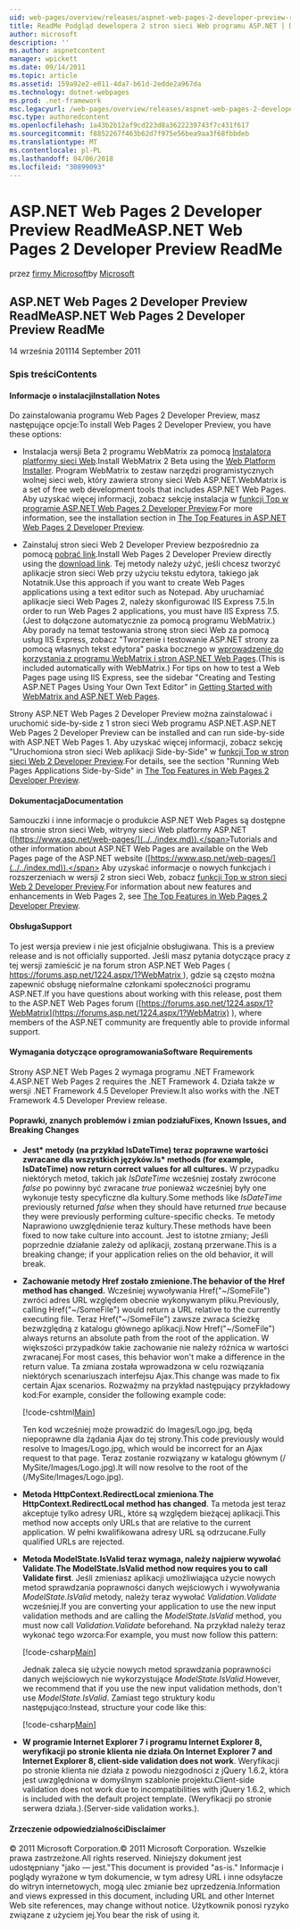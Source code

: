 ```yaml
---
uid: web-pages/overview/releases/aspnet-web-pages-2-developer-preview-readme
title: ReadMe Podgląd dewelopera 2 stron sieci Web programu ASP.NET | Dokumentacja firmy Microsoft
author: microsoft
description: ''
ms.author: aspnetcontent
manager: wpickett
ms.date: 09/14/2011
ms.topic: article
ms.assetid: 159a92e2-e011-4da7-b61d-2edde2a967da
ms.technology: dotnet-webpages
ms.prod: .net-framework
msc.legacyurl: /web-pages/overview/releases/aspnet-web-pages-2-developer-preview-readme
msc.type: authoredcontent
ms.openlocfilehash: 1a43b2b12af9cd223d8a3622239743f7c431f617
ms.sourcegitcommit: f8852267f463b62d7f975e56bea9aa3f68fbbdeb
ms.translationtype: MT
ms.contentlocale: pl-PL
ms.lasthandoff: 04/06/2018
ms.locfileid: "30899093"
---
```

<a name="aspnet-web-pages-2-developer-preview-readme"></a><span data-ttu-id="2e585-102">ASP.NET Web Pages 2 Developer Preview ReadMe</span><span class="sxs-lookup"><span data-stu-id="2e585-102">ASP.NET Web Pages 2 Developer Preview ReadMe</span></span>
====================
<span data-ttu-id="2e585-103">przez [firmy Microsoft](https://github.com/microsoft)</span><span class="sxs-lookup"><span data-stu-id="2e585-103">by [Microsoft](https://github.com/microsoft)</span></span>

## <a name="aspnet-web-pages-2-developer-preview-readme"></a><span data-ttu-id="2e585-104">ASP.NET Web Pages 2 Developer Preview ReadMe</span><span class="sxs-lookup"><span data-stu-id="2e585-104">ASP.NET Web Pages 2 Developer Preview ReadMe</span></span>

<span data-ttu-id="2e585-105">14 września 2011</span><span class="sxs-lookup"><span data-stu-id="2e585-105">14 September 2011</span></span>

### <a name="contents"></a><span data-ttu-id="2e585-106">Spis treści</span><span class="sxs-lookup"><span data-stu-id="2e585-106">Contents</span></span>

#### <a id="_Toc303701284"></a>  <span data-ttu-id="2e585-107">Informacje o instalacji</span><span class="sxs-lookup"><span data-stu-id="2e585-107">Installation Notes</span></span>

<span data-ttu-id="2e585-108">Do zainstalowania programu Web Pages 2 Developer Preview, masz następujące opcje:</span><span class="sxs-lookup"><span data-stu-id="2e585-108">To install Web Pages 2 Developer Preview, you have these options:</span></span>

- <span data-ttu-id="2e585-109">Instalacja wersji Beta 2 programu WebMatrix za pomocą [Instalatora platformy sieci Web](https://go.microsoft.com/fwlink/?LinkId=226883).</span><span class="sxs-lookup"><span data-stu-id="2e585-109">Install WebMatrix 2 Beta using the [Web Platform Installer](https://go.microsoft.com/fwlink/?LinkId=226883).</span></span> <span data-ttu-id="2e585-110">Program WebMatrix to zestaw narzędzi programistycznych wolnej sieci web, który zawiera strony sieci Web ASP.NET.</span><span class="sxs-lookup"><span data-stu-id="2e585-110">WebMatrix is a set of free web development tools that includes ASP.NET Web Pages.</span></span> <span data-ttu-id="2e585-111">Aby uzyskać więcej informacji, zobacz sekcję instalacja w [funkcji Top w programie ASP.NET Web Pages 2 Developer Preview](https://go.microsoft.com/fwlink/?LinkID=227824).</span><span class="sxs-lookup"><span data-stu-id="2e585-111">For more information, see the installation section in [The Top Features in ASP.NET Web Pages 2 Developer Preview](https://go.microsoft.com/fwlink/?LinkID=227824).</span></span>

- <span data-ttu-id="2e585-112">Zainstaluj stron sieci Web 2 Developer Preview bezpośrednio za pomocą [pobrać link](https://go.microsoft.com/fwlink/?LinkID=226335).</span><span class="sxs-lookup"><span data-stu-id="2e585-112">Install Web Pages 2 Developer Preview directly using the [download link](https://go.microsoft.com/fwlink/?LinkID=226335).</span></span> <span data-ttu-id="2e585-113">Tej metody należy użyć, jeśli chcesz tworzyć aplikacje stron sieci Web przy użyciu tekstu edytora, takiego jak Notatnik.</span><span class="sxs-lookup"><span data-stu-id="2e585-113">Use this approach if you want to create Web Pages applications using a text editor such as Notepad.</span></span> <span data-ttu-id="2e585-114">Aby uruchamiać aplikacje sieci Web Pages 2, należy skonfigurować IIS Express 7.5.</span><span class="sxs-lookup"><span data-stu-id="2e585-114">In order to run Web Pages 2 applications, you must have IIS Express 7.5.</span></span> <span data-ttu-id="2e585-115">(Jest to dołączone automatycznie za pomocą programu WebMatrix.) Aby porady na temat testowania stronę stron sieci Web za pomocą usług IIS Express, zobacz "Tworzenie i testowanie ASP.NET strony za pomocą własnych tekst edytora" paska bocznego w [wprowadzenie do korzystania z programu WebMatrix i stron ASP.NET Web Pages](https://go.microsoft.com/fwlink/?LinkId=202889).</span><span class="sxs-lookup"><span data-stu-id="2e585-115">(This is included automatically with WebMatrix.) For tips on how to test a Web Pages page using IIS Express, see the sidebar "Creating and Testing ASP.NET Pages Using Your Own Text Editor" in [Getting Started with WebMatrix and ASP.NET Web Pages](https://go.microsoft.com/fwlink/?LinkId=202889).</span></span>

<span data-ttu-id="2e585-116">Strony ASP.NET Web Pages 2 Developer Preview można zainstalować i uruchomić side-by-side z 1 stron sieci Web programu ASP.NET.</span><span class="sxs-lookup"><span data-stu-id="2e585-116">ASP.NET Web Pages 2 Developer Preview can be installed and can run side-by-side with ASP.NET Web Pages 1.</span></span> <a id="a"></a><span data-ttu-id="2e585-117">Aby uzyskać więcej informacji, zobacz sekcję "Uruchomiona stron sieci Web aplikacji Side-by-Side" w [funkcji Top w stron sieci Web 2 Developer Preview](https://go.microsoft.com/fwlink/?LinkID=227824).</span><span class="sxs-lookup"><span data-stu-id="2e585-117">For details, see the section "Running Web Pages Applications Side-by-Side" in [The Top Features in Web Pages 2 Developer Preview](https://go.microsoft.com/fwlink/?LinkID=227824).</span></span>

#### <a id="_Toc303701285"></a>  <span data-ttu-id="2e585-118">Dokumentacja</span><span class="sxs-lookup"><span data-stu-id="2e585-118">Documentation</span></span>

<span data-ttu-id="2e585-119">Samouczki i inne informacje o produkcie ASP.NET Web Pages są dostępne na stronie stron sieci Web, witryny sieci Web platformy ASP.NET ([https://www.asp.net/web-pages/](../../index.md)).</span><span class="sxs-lookup"><span data-stu-id="2e585-119">Tutorials and other information about ASP.NET Web Pages are available on the Web Pages page of the ASP.NET website ([https://www.asp.net/web-pages/](../../index.md)).</span></span> <span data-ttu-id="2e585-120">Aby uzyskać informacje o nowych funkcjach i rozszerzeniach w wersji 2 stron sieci Web, zobacz [funkcji Top w stron sieci Web 2 Developer Preview](https://go.microsoft.com/fwlink/?LinkID=227824).</span><span class="sxs-lookup"><span data-stu-id="2e585-120">For information about new features and enhancements in Web Pages 2, see [The Top Features in Web Pages 2 Developer Preview](https://go.microsoft.com/fwlink/?LinkID=227824).</span></span>

#### <a id="_Toc303701286"></a>  <span data-ttu-id="2e585-121">Obsługa</span><span class="sxs-lookup"><span data-stu-id="2e585-121">Support</span></span>

<a id="_Toc209852135"></a><span data-ttu-id="2e585-122"><a id="_Toc255833657"></a> To jest wersja preview i nie jest oficjalnie obsługiwana.</span><span class="sxs-lookup"><span data-stu-id="2e585-122"><a id="_Toc255833657"></a> This is a preview release and is not officially supported.</span></span> <span data-ttu-id="2e585-123">Jeśli masz pytania dotyczące pracy z tej wersji zamieścić je na forum stron ASP.NET Web Pages ([ https://forums.asp.net/1224.aspx/1?WebMatrix ](https://forums.asp.net/1224.aspx/1?WebMatrix) ), gdzie są często można zapewnić obsługę nieformalne członkami społeczności programu ASP.NET.</span><span class="sxs-lookup"><span data-stu-id="2e585-123">If you have questions about working with this release, post them to the ASP.NET Web Pages forum ([https://forums.asp.net/1224.aspx/1?WebMatrix](https://forums.asp.net/1224.aspx/1?WebMatrix) ), where members of the ASP.NET community are frequently able to provide informal support.</span></span>

#### <a id="_Toc303701287"></a>  <span data-ttu-id="2e585-124">Wymagania dotyczące oprogramowania</span><span class="sxs-lookup"><span data-stu-id="2e585-124">Software Requirements</span></span>

<span data-ttu-id="2e585-125">Strony ASP.NET Web Pages 2 wymaga programu .NET Framework 4.</span><span class="sxs-lookup"><span data-stu-id="2e585-125">ASP.NET Web Pages 2 requires the .NET Framework 4.</span></span> <span data-ttu-id="2e585-126">Działa także w wersji .NET Framework 4.5 Developer Preview.</span><span class="sxs-lookup"><span data-stu-id="2e585-126">It also works with the .NET Framework 4.5 Developer Preview release.</span></span>

<a id="_Toc303701288"></a><a id="_Breaking_Changes"></a>

#### <a name="fixes-known-issues-and-breaking-changes"></a><span data-ttu-id="2e585-127">Poprawki, znanych problemów i zmian podziału</span><span class="sxs-lookup"><span data-stu-id="2e585-127">Fixes, Known Issues, and Breaking Changes</span></span>

<a id="_Toc224729061"></a><a id="_Toc238051347"></a>

- <span data-ttu-id="2e585-128">**Jest\* metody (na przykład IsDateTime) teraz poprawne wartości zwracane dla wszystkich języków.**</span><span class="sxs-lookup"><span data-stu-id="2e585-128">**Is\* methods (for example, IsDateTime) now return correct values for all cultures.**</span></span> <span data-ttu-id="2e585-129">W przypadku niektórych metod, takich jak *IsDateTime* wcześniej zostały zwrócone *false* po powinny być zwracane *true* ponieważ wcześniej były one wykonuje testy specyficzne dla kultury.</span><span class="sxs-lookup"><span data-stu-id="2e585-129">Some methods like *IsDateTime* previously returned *false* when they should have returned *true* because they were previously performing culture-specific checks.</span></span> <span data-ttu-id="2e585-130">Te metody Naprawiono uwzględnienie teraz kultury.</span><span class="sxs-lookup"><span data-stu-id="2e585-130">These methods have been fixed to now take culture into account.</span></span> <span data-ttu-id="2e585-131">Jest to istotne zmiany; Jeśli poprzednie działanie zależy od aplikacji, zostaną przerwane.</span><span class="sxs-lookup"><span data-stu-id="2e585-131">This is a breaking change; if your application relies on the old behavior, it will break.</span></span>
- <span data-ttu-id="2e585-132">**Zachowanie metody Href zostało zmienione.**</span><span class="sxs-lookup"><span data-stu-id="2e585-132">**The behavior of the Href method has changed.**</span></span> <span data-ttu-id="2e585-133">Wcześniej wywoływania Href("~/SomeFile") zwróci adres URL względem obecnie wykonywanym pliku.</span><span class="sxs-lookup"><span data-stu-id="2e585-133">Previously, calling Href("~/SomeFile") would return a URL relative to the currently executing file.</span></span> <span data-ttu-id="2e585-134">Teraz Href("~/SomeFile") zawsze zwraca ścieżkę bezwzględną z katalogu głównego aplikacji.</span><span class="sxs-lookup"><span data-stu-id="2e585-134">Now Href("~/SomeFile") always returns an absolute path from the root of the application.</span></span> <span data-ttu-id="2e585-135">W większości przypadków takie zachowanie nie należy różnica w wartości zwracanej.</span><span class="sxs-lookup"><span data-stu-id="2e585-135">For most cases, this behavior won't make a difference in the return value.</span></span> <span data-ttu-id="2e585-136">Ta zmiana została wprowadzona w celu rozwiązania niektórych scenariuszach interfejsu Ajax.</span><span class="sxs-lookup"><span data-stu-id="2e585-136">This change was made to fix certain Ajax scenarios.</span></span> <span data-ttu-id="2e585-137">Rozważmy na przykład następujący przykładowy kod:</span><span class="sxs-lookup"><span data-stu-id="2e585-137">For example, consider the following example code:</span></span> 

    [!code-cshtml[Main](aspnet-web-pages-2-developer-preview-readme/samples/sample1.cshtml)]

    <span data-ttu-id="2e585-138">Ten kod wcześniej może prowadzić do Images/Logo.jpg, będą niepoprawne dla żądania Ajax do tej strony.</span><span class="sxs-lookup"><span data-stu-id="2e585-138">This code previously would resolve to Images/Logo.jpg, which would be incorrect for an Ajax request to that page.</span></span> <span data-ttu-id="2e585-139">Teraz zostanie rozwiązany w katalogu głównym (/ MySite/Images/Logo.jpg).</span><span class="sxs-lookup"><span data-stu-id="2e585-139">It will now resolve to the root of the (/MySite/Images/Logo.jpg).</span></span>
- <span data-ttu-id="2e585-140">**Metoda HttpContext.RedirectLocal zmieniona**.</span><span class="sxs-lookup"><span data-stu-id="2e585-140">**The HttpContext.RedirectLocal method has changed**.</span></span> <span data-ttu-id="2e585-141">Ta metoda jest teraz akceptuje tylko adresy URL, które są względem bieżącej aplikacji.</span><span class="sxs-lookup"><span data-stu-id="2e585-141">This method now accepts only URLs that are relative to the current application.</span></span> <span data-ttu-id="2e585-142">W pełni kwalifikowana adresy URL są odrzucane.</span><span class="sxs-lookup"><span data-stu-id="2e585-142">Fully qualified URLs are rejected.</span></span>
- <span data-ttu-id="2e585-143">**Metoda ModelState.IsValid teraz wymaga, należy najpierw wywołać Validate**.</span><span class="sxs-lookup"><span data-stu-id="2e585-143">**The ModelState.IsValid method now requires you to call Validate first**.</span></span> <span data-ttu-id="2e585-144">Jeśli zmieniasz aplikacji umożliwiająca użycie nowych metod sprawdzania poprawności danych wejściowych i wywoływania *ModelState.IsValid* metody, należy teraz wywołać *Validation.Validate* wcześniej.</span><span class="sxs-lookup"><span data-stu-id="2e585-144">If you are converting your application to use the new input validation methods and are calling the *ModelState.IsValid* method, you must now call *Validation.Validate* beforehand.</span></span> <span data-ttu-id="2e585-145">Na przykład należy teraz wykonać tego wzorca:</span><span class="sxs-lookup"><span data-stu-id="2e585-145">For example, you must now follow this pattern:</span></span> 

    [!code-csharp[Main](aspnet-web-pages-2-developer-preview-readme/samples/sample2.cs)]

  <span data-ttu-id="2e585-146">Jednak zaleca się użycie nowych metod sprawdzania poprawności danych wejściowych nie wykorzystujące *ModelState.IsValid*.</span><span class="sxs-lookup"><span data-stu-id="2e585-146">However, we recommend that if you use the new input validation methods, don't use *ModelState.IsValid*.</span></span> <span data-ttu-id="2e585-147">Zamiast tego struktury kodu następująco:</span><span class="sxs-lookup"><span data-stu-id="2e585-147">Instead, structure your code like this:</span></span> 

    [!code-csharp[Main](aspnet-web-pages-2-developer-preview-readme/samples/sample3.cs)]
- <span data-ttu-id="2e585-148">**W programie Internet Explorer 7 i programu Internet Explorer 8, weryfikacji po stronie klienta nie działa**.</span><span class="sxs-lookup"><span data-stu-id="2e585-148">**On Internet Explorer 7 and Internet Explorer 8, client-side validation does not work**.</span></span> <span data-ttu-id="2e585-149">Weryfikacji po stronie klienta nie działa z powodu niezgodności z jQuery 1.6.2, która jest uwzględniona w domyślnym szablonie projektu.</span><span class="sxs-lookup"><span data-stu-id="2e585-149">Client-side validation does not work due to incompatibilities with jQuery 1.6.2, which is included with the default project template.</span></span> <span data-ttu-id="2e585-150">(Weryfikacji po stronie serwera działa.).</span><span class="sxs-lookup"><span data-stu-id="2e585-150">(Server-side validation works.).</span></span>

#### <a id="_Toc303701289"></a>  <span data-ttu-id="2e585-151">Zrzeczenie odpowiedzialności</span><span class="sxs-lookup"><span data-stu-id="2e585-151">Disclaimer</span></span>

<span data-ttu-id="2e585-152">© 2011 Microsoft Corporation.</span><span class="sxs-lookup"><span data-stu-id="2e585-152">© 2011 Microsoft Corporation.</span></span> <span data-ttu-id="2e585-153">Wszelkie prawa zastrzeżone.</span><span class="sxs-lookup"><span data-stu-id="2e585-153">All rights reserved.</span></span> <span data-ttu-id="2e585-154">Niniejszy dokument jest udostępniany "jako — jest."</span><span class="sxs-lookup"><span data-stu-id="2e585-154">This document is provided "as-is."</span></span> <span data-ttu-id="2e585-155">Informacje i poglądy wyrażone w tym dokumencie, w tym adresy URL i inne odsyłacze do witryn internetowych, mogą ulec zmianie bez uprzedzenia.</span><span class="sxs-lookup"><span data-stu-id="2e585-155">Information and views expressed in this document, including URL and other Internet Web site references, may change without notice.</span></span> <span data-ttu-id="2e585-156">Użytkownik ponosi ryzyko związane z użyciem jej.</span><span class="sxs-lookup"><span data-stu-id="2e585-156">You bear the risk of using it.</span></span>
